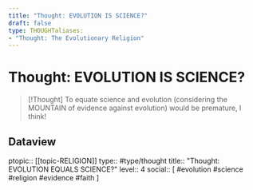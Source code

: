 ```yaml
---
title: "Thought: EVOLUTION IS SCIENCE?"
draft: false
type: THOUGHTaliases:
- "Thought: The Evolutionary Religion"
---
```

# Thought: EVOLUTION IS SCIENCE?
> [!Thought]
> To equate science and evolution (considering the MOUNTAIN of evidence against evolution) would be premature, I think!

## Dataview
ptopic:: [[topic-RELIGION]]
type:: #type/thought
title:: "Thought: EVOLUTION EQUALS SCIENCE?"
level:: 4
social:: [ #evolution #science #religion #evidence #faith ]